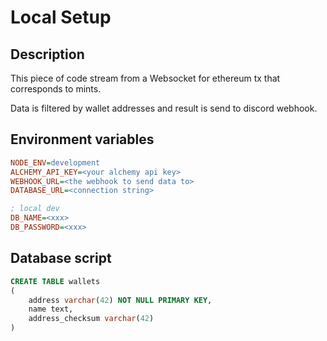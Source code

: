 # Local Setup

## Description

This piece of code stream from a Websocket for ethereum tx that corresponds to mints.

Data is filtered by wallet addresses and result is send to discord webhook.

## Environment variables

```ini
NODE_ENV=development
ALCHEMY_API_KEY=<your alchemy api key>
WEBHOOK_URL=<the webhook to send data to>
DATABASE_URL=<connection string>

; local dev
DB_NAME=<xxx>
DB_PASSWORD=<xxx>
```

## Database script

```SQL
CREATE TABLE wallets
(
    address varchar(42) NOT NULL PRIMARY KEY,
    name text,
    address_checksum varchar(42)
)
```
